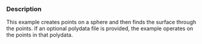 ### Description

This example creates points on a sphere and then finds the surface through the points. If an optional polydata file is provided, the example operates on the points in that polydata.
